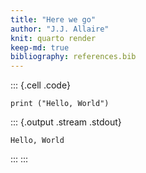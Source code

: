 ```yaml
---
title: "Here we go"
author: "J.J. Allaire"
knit: quarto render
keep-md: true
bibliography: references.bib
---
```


::: {.cell .code}
```{.python}
print ("Hello, World")
```

::: {.output .stream .stdout}
```
Hello, World

```
:::
:::

